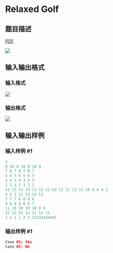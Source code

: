 # Relaxed Golf

## 题目描述

[problemUrl]: https://uva.onlinejudge.org/index.php?option=com_onlinejudge&Itemid=8&category=23&page=show_problem&problem=2067

[PDF](https://uva.onlinejudge.org/external/111/p11126.pdf)

![](https://cdn.luogu.com.cn/upload/vjudge_pic/UVA11126/384b9cc1af70267e8eafbcadd615c61c855e1c20.png)

## 输入输出格式

### 输入格式

![](https://cdn.luogu.com.cn/upload/vjudge_pic/UVA11126/3db00f790c0e8bae5344ec7bcf7b07a90214e775.png)

### 输出格式

![](https://cdn.luogu.com.cn/upload/vjudge_pic/UVA11126/5e4363611701b5a02edb4261d20cdd8a0f1399b5.png)

## 输入输出样例

### 输入样例 #1

```cpp
2
9 10 9 10 9 10 9
7 8 7 8 7 8 7
5 6 5 6 5 6 5
3 4 3 4 3 4 3
1 2 1 2 1 2 1
13 13 13 13 12 12 12 12 11 11 11 11 10 8 6 4 2
5 5 5 13 13 13 13
7 7 7 6 6 6 6
9 9 8 8 8 8 7
11 10 10 10 10 9 9
12 12 12 12 11 11 11
1 1 1 1 2 2 22333344445
```


### 输出样例 #1

```cpp
Case #1: Yes
Case #2: No
```


